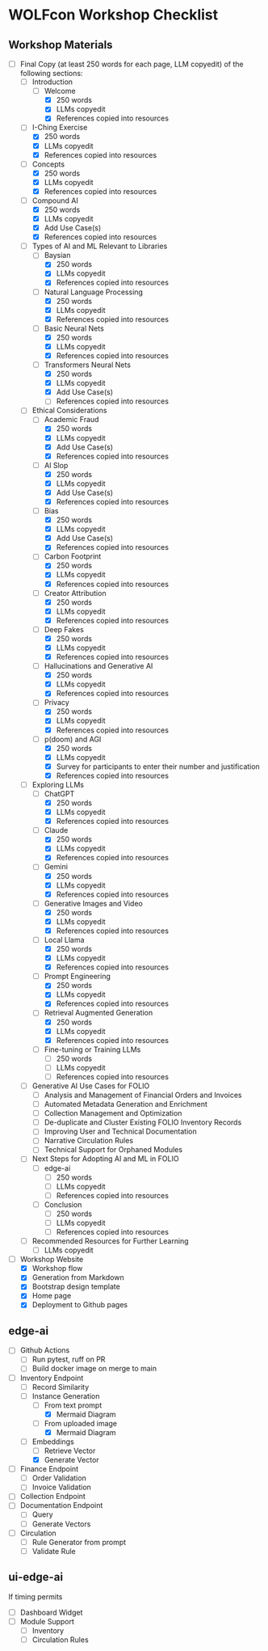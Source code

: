 # WOLFcon Workshop Checklist

## Workshop Materials
- [ ] Final Copy (at least 250 words for each page, LLM copyedit) of the following sections:
  - [ ] Introduction
    - [ ] Welcome
      - [x] 250 words
      - [x] LLMs copyedit
      - [x] References copied into resources
   - [ ] I-Ching Exercise
      - [x] 250 words
      - [x] LLMs copyedit
      - [x] References copied into resources
    - [ ] Concepts
      - [x] 250 words
      - [x] LLMs copyedit
      - [x] References copied into resources
    - [ ] Compound AI
      - [x] 250 words
      - [x] LLMs copyedit
      - [x] Add Use Case(s)
      - [x] References copied into resources
  - [ ] Types of AI and ML Relevant to Libraries
    - [ ] Baysian
      - [x] 250 words
      - [x] LLMs copyedit
      - [x] References copied into resources
    - [ ] Natural Language Processing
      - [x] 250 words
      - [x] LLMs copyedit
      - [x] References copied into resources
    - [ ] Basic Neural Nets
      - [x] 250 words
      - [x] LLMs copyedit
      - [x] References copied into resources
    - [ ] Transformers Neural Nets
      - [x] 250 words
      - [x] LLMs copyedit
      - [x] Add Use Case(s)
      - [ ] References copied into resources
  - [ ] Ethical Considerations
    - [ ] Academic Fraud 
      - [x] 250 words
      - [x] LLMs copyedit
      - [x] Add Use Case(s)
      - [x] References copied into resources
    - [ ] AI Slop
      - [x] 250 words
      - [x] LLMs copyedit
      - [x] Add Use Case(s)
      - [x] References copied into resources
    - [ ] Bias
      - [x] 250 words
      - [x] LLMs copyedit
      - [x] Add Use Case(s)
      - [x] References copied into resources
    - [ ] Carbon Footprint 
      - [x] 250 words
      - [x] LLMs copyedit
      - [x] References copied into resources
    - [ ] Creator Attribution
      - [x] 250 words
      - [x] LLMs copyedit
      - [x] References copied into resources
    - [ ] Deep Fakes
      - [x] 250 words
      - [x] LLMs copyedit
      - [x] References copied into resources
    - [ ] Hallucinations and Generative AI 
      - [x] 250 words
      - [x] LLMs copyedit
      - [x] References copied into resources
    - [ ] Privacy
      - [x] 250 words
      - [x] LLMs copyedit
      - [x] References copied into resources
    - [ ] p(doom) and AGI 
      - [x] 250 words
      - [x] LLMs copyedit
      - [x] Survey for participants to enter their number and justification
      - [x] References copied into resources
  - [ ] Exploring LLMs
    - [ ] ChatGPT
      - [x] 250 words
      - [x] LLMs copyedit
      - [x] References copied into resources
    - [ ] Claude
      - [x] 250 words
      - [x] LLMs copyedit
      - [x] References copied into resources
    - [ ] Gemini
      - [x] 250 words
      - [x] LLMs copyedit
      - [x] References copied into resources
    - [ ] Generative Images and Video
      - [x] 250 words
      - [x] LLMs copyedit
      - [x] References copied into resources
    - [ ] Local Llama
      - [x] 250 words
      - [x] LLMs copyedit
      - [x] References copied into resources
    - [ ] Prompt Engineering
      - [x] 250 words
      - [x] LLMs copyedit
      - [x] References copied into resources
    - [ ] Retrieval Augmented Generation
      - [x] 250 words
      - [x] LLMs copyedit
      - [x] References copied into resources
    - [ ] Fine-tuning or Training LLMs
      - [ ] 250 words
      - [ ] LLMs copyedit
      - [ ] References copied into resources
  - [ ] Generative AI Use Cases for FOLIO
    - [ ] Analysis and Management of Financial Orders and Invoices
    - [ ] Automated Metadata Generation and Enrichment
    - [ ] Collection Management and Optimization
    - [ ] De-duplicate and Cluster Existing FOLIO Inventory Records
    - [ ] Improving User and Technical Documentation
    - [ ] Narrative Circulation Rules
    - [ ] Technical Support for Orphaned Modules
  - [ ] Next Steps for Adopting AI and ML in FOLIO
    - [ ] edge-ai
      - [ ] 250 words
      - [ ] LLMs copyedit
      - [ ] References copied into resources
    - [ ] Conclusion
      - [ ] 250 words
      - [ ] LLMs copyedit
      - [ ] References copied into resources
  - [ ] Recommended Resources for Further Learning
      - [ ] LLMs copyedit
- [ ] Workshop Website
  - [x] Workshop flow 
  - [x] Generation from Markdown
  - [x] Bootstrap design template
  - [x] Home page
  - [x] Deployment to Github pages
## edge-ai
- [ ] Github Actions
  - [ ] Run pytest, ruff on PR
  - [ ] Build docker image on merge to main
- [ ] Inventory Endpoint
  - [ ] Record Similarity
  - [ ] Instance Generation
    - [ ] From text prompt
      - [x] Mermaid Diagram
    - [ ] From uploaded image
      - [x] Mermaid Diagram
  - [ ] Embeddings
    - [ ] Retrieve Vector
    - [x] Generate Vector
- [ ] Finance Endpoint
  - [ ] Order Validation
  - [ ] Invoice Validation
- [ ] Collection Endpoint
- [ ] Documentation Endpoint
  - [ ] Query
  - [ ] Generate Vectors
- [ ] Circulation
  - [ ] Rule Generator from prompt
  - [ ] Validate Rule

## ui-edge-ai
If timing permits

- [ ] Dashboard Widget
- [ ] Module Support
  - [ ] Inventory
  - [ ] Circulation Rules
